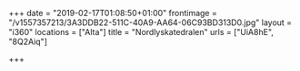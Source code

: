 +++
date = "2019-02-17T01:08:50+01:00"
frontimage = "/v1557357213/3A3DDB22-511C-40A9-AA64-06C93BD313D0.jpg"
layout = "i360"
locations =  ["Alta"]
title = "Nordlyskatedralen"
urls = ["UiA8hE", "8Q2Aiq"]

+++
